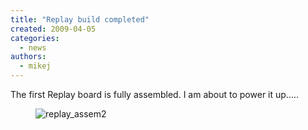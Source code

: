 ```yaml
---
title: "Replay build completed"
created: 2009-04-05
categories: 
  - news
authors: 
  - mikej
---
```


The first Replay board is fully assembled. I am about to power it up.....

<figure>

![replay_assem2](@assets/images/replay_assem2.jpg)

</figure>